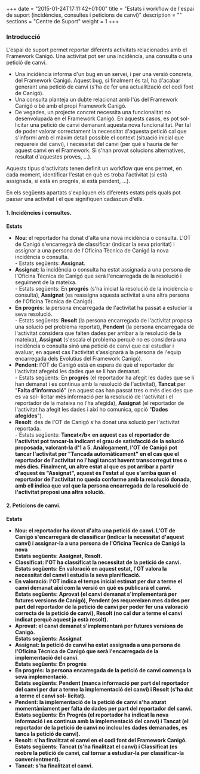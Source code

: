 +++
date        = "2015-01-24T17:11:42+01:00"
title       = "Estats i workflow de l'espai de suport (incidències, consultes i peticions de canvi)"
description = ""
sections    = "Centre de Suport"
weight 		= 1
+++

### Introducció 

L'espai de suport permet reportar diferents activitats relacionades amb el Framework Canigó. Una activitat pot ser una incidència, una consulta o una petició de canvi.

 - Una incidència informa d'un bug en un servei, i per una versió concreta, del Framework Canigó. Aquest bug, si finalment és tal, ha d'acabar generant una petició de canvi (s'ha de fer una actualització del codi font de Canigó).
 - Una consulta planteja un dubte relacionat amb l'ús del Framework Canigó o bé amb el propi Framework Canigó.
 - De vegades, un projecte concret necessita una funcionalitat no desenvolupada en el Framework Canigó. En aquests casos, es pot sol- licitar una petició de canvi demanant aquesta nova funcionalitat. Per tal de poder valorar correctament la necessitat d'aquesta petició cal que s'informi amb el màxim detall possible el context (situació inicial que requereix del canvi), i necessitat del canvi (per què s'hauria de fer aquest canvi en el Framework. Si s'han provat solucions alternatives, resultat d'aquestes proves, ...).
 
 Aquests tipus d'activitats tenen definit un workflow que ens permet, en cada moment, identificar l'estat en què es troba l'activitat (si està assignada, si està en progrés, si està pendent, ...).

En els següents apartats s'expliquen els diferents estats pels quals pot passar una activitat i el que signifiquen cadascun d'ells. 

#### 1. Incidències i consultes.

<b>Estats</b>

 - <b>Nou</b>: el reportador ha donat d'alta una nova incidència o consulta. L'OT de Canigó s'encarregarà de classificar (indicar la seva prioritat) i assignar a una persona de l'Oficina Tècnica de Canigó la nova incidència o consulta.<br>
		- Estats següents: <b>Assignat</b>.
 - <b>Assignat</b>: la incidència o consulta ha estat assignada a una persona de l'Oficina Tècnica de Canigó que serà l'encarregada de la resolució i seguiment de la mateixa.<br>
		- Estats següents: En <b>progrés</b> (s'ha iniciat la resolució de la incidència o consulta), <b>Assignat</b> (es reassigna aquesta activitat a una altra persona de l'Oficina Tècnica de Canigó).
 - <b>En progrés</b>: la persona encarregada de l'activitat ha passat a estudiar la seva resolució.<br>
		- Estats següents: <b>Resolt</b> (la persona encarregada de l'activitat proposa una solució pel problema reportat), <b>Pendent</b> (la persona encarregada de l'activitat considera que falten dades per arribar a la resolució de la mateixa), <b>Assignat</b> (s'escala el problema perquè no es considera una incidència o consulta sinò una petició de canvi que cal estudiar i avaluar, en aquest cas l'activitat s'assignarà a la persona de l'equip encarregada dels Evolutius del Framework Canigó).
 - <b>Pendent</b>: l'OT de Canigó està en espera de què el reportador de l'activitat afegeixi les dades que se li han demanat.<br>
		- Estats següents: En <b>progrés</b> (el reportador ha afegit les dades que se li han demanat i es continua amb la resolució de l'activitat), <b>Tancat</b> per "<b>Falta d'informació</b>" (en aquest cas han passat tres o més dies des que es va sol- licitar més informació per la resolució de l'activitat i el reportador de la mateixa no l'ha afegida), <b>Assignat</b> (el reportador de l'activitat ha afegit les dades i així ho comunica, opció "<b>Dades afegides</b>").
 - <b>Resolt</b>: des de l'OT de Canigó s'ha donat una solució per l'activitat reportada.<br>
		- Estats següents: <b>Tancat</b< en aquest cas el reportador de l'activitat pot tancar-la indicant el grau de satisfacció de la solució proposada, valorant-la d'1 a 5. Anàlogament, l'OT de Canigó pot tancar l'activitat per "<b>Tancada automàticament</b>" en el cas que el reportador de l'activitat no l'hagi tancat havent transcorregut tres o més dies. Finalment, un altre estat al que es pot arribar a partir d'aquest és "<b>Assignat</b>", aquest és l'estat al que s'arriba quan el reportador de l'activitat no queda conforme amb la resolució donada, amb ell indica que vol que la persona encarregada de la resolució de l'activitat proposi una altra solució.
		
####  2. Peticions de canvi.

<b>Estats</b>

 - <b>Nou</b>: el reportador ha donat d'alta una petició de canvi. L'OT de Canigó s'encarregarà de classificar (indicar la necessitat d'aquest canvi) i assignar-la a una persona de l'Oficina Tècnica de Canigó la nova<br>
Estats següents: <b>Assignat, Resolt.</b>
 - <b>Classificat</b>: l'OT ha classificat la necessitat de la petició de canvi.<br>
Estats següents: <b>En valoració</b> en aquest estat, l'OT valora la necessitat del canvi i estudia la seva planificació.
 - <b>En valoració</b>: l'OT indica el temps inicial estimat per dur a terme el canvi demanat així com la versió en què es publicarà el canvi.<br>
Estats següents: <b>Aprovat</b> (el canvi demanat s'implementarà per futures versions de Canigó), <b>Pendent</b> (es requereixen mes dades per part del reportador de la petició de canvi per poder fer una valoració correcta de la petició de canvi), <b>Resolt</b> (no cal dur a terme el canvi indicat perquè aquest ja està resolt).
 - <b>Aprovat</b>: el canvi demanat s'implementarà per futures versions de Canigó.<br>
Estats següents: <b>Assignat</b>
 - <b>Assignat</b>: la petició de canvi ha estat assignada a una persona de l'Oficina Tècnica de Canigó que serà l'encarregada de la implementació del canvi.<br>
Estats següents: <b>En progrés</b>
 - <b>En progrés</b>: la persona encarregada de la petició de canvi comença la seva implementació.<br>
Estats següents: <b>Pendent</b> (manca informació per part del reportador del canvi per dur a terme la implementació del canvi) i <b>Resolt</b> (s'ha dut a terme el canvi sol- licitat).
 - <b>Pendent</b>: la implementació de la petició de canvi s'ha aturat momentàniament per falta de dades per part del reportador del canvi.<br>
Estats següents: <b>En Progrés</b> (el reportador ha indicat la nova informació i es continua amb la implementació del canvi) i <b>Tancat</b> (el reportador de la petició de canvi no inclou les dades demanades, es tanca la petició de canvi).
 - <b>Resolt</b>: s'ha finalitzat el canvi en el codi font del Framework Canigó.<br>
Estats següents: <b>Tancat</b> (s'ha finalitzat el canvi) i <b>Classificat</b> (es reobre la petició de canvi, cal tornar a estudiar-la per classificar-la convenientment).
 - <b>Tancat</b>: s'ha finalitzat el canvi.<br>

